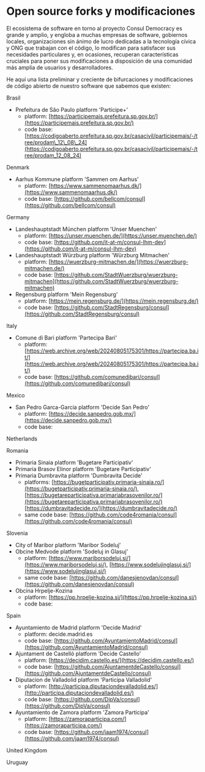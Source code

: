 # Open source forks y modificaciones

El ecosistema de software en torno al proyecto Consul Democracy es grande y amplio, y engloba a muchas empresas de software, gobiernos locales, organizaciones sin ánimo de lucro dedicadas a la tecnología cívica y ONG que trabajan con el código, lo modifican para satisfacer sus necesidades particulares y, en ocasiones, recuperan características cruciales para poner sus modificaciones a disposición de una comunidad más amplia de usuarios y desarrolladores.&#x20;

He aquí una lista preliminar y creciente de bifurcaciones y modificaciones de código abierto de nuestro software que sabemos que existen:

Brasil

* Prefeitura de São Paulo platform 'Participe+'
  * platform: [https://participemais.prefeitura.sp.gov.br/](https://participemais.prefeitura.sp.gov.br/)
  * code base: [https://codigoaberto.prefeitura.sp.gov.br/casacivil/participemais/-/tree/prodam\_12\_08\_24](https://codigoaberto.prefeitura.sp.gov.br/casacivil/participemais/-/tree/prodam_12_08_24)

Denmark

* Aarhus Kommune platform 'Sammen om Aarhus'
  * platform: [https://www.sammenomaarhus.dk/](https://www.sammenomaarhus.dk/)
  * code base: [https://github.com/bellcom/consul](https://github.com/bellcom/consul)

Germany

* Landeshauptstadt München platform 'Unser Muenchen'
  * platform: [https://unser.muenchen.de/](https://unser.muenchen.de/)
  * code base: [https://github.com/it-at-m/consul-lhm-dev](https://github.com/it-at-m/consul-lhm-dev)
* Landeshauptstadt Würzburg platform 'Würzburg Mitmachen'
  * platform: [https://wuerzburg-mitmachen.de/](https://wuerzburg-mitmachen.de/)
  * code base: [https://github.com/StadtWuerzburg/wuerzburg-mitmachen](https://github.com/StadtWuerzburg/wuerzburg-mitmachen)
* Regensburg platform 'Mein Regensburg'
  * platform: [https://mein.regensburg.de/](https://mein.regensburg.de/)
  * code base: [https://github.com/StadtRegensburg/consul](https://github.com/StadtRegensburg/consul)

Italy

* Comune di Bari platform 'Partecipa Bari'
  * platform: [https://web.archive.org/web/20240805175301/https://partecipa.ba.it/](https://web.archive.org/web/20240805175301/https://partecipa.ba.it/)
  * code base: [https://github.com/comunedibari/consul](https://github.com/comunedibari/consul)

Mexico

* San Pedro Garca-Garcia platform 'Decide San Pedro'
  * platform: [https://decide.sanpedro.gob.mx/](https://decide.sanpedro.gob.mx/)
  * code base:

Netherlands

Romania

* Primaria Sinaia platform 'Bugetare Participativ'
* Primaria Brasov Elinor platform 'Bugetare Participativ'
* Primaria Dumbravita platform 'Dumbravita Decide'
  * platforms: [https://bugetparticipativ.primaria-sinaia.ro/](https://bugetparticipativ.primaria-sinaia.ro/), [https://bugetareparticipativa.primariabrasovenilor.ro/](https://bugetareparticipativa.primariabrasovenilor.ro/) [https://dumbravitadecide.ro/](https://dumbravitadecide.ro/)
  * same code base: [https://github.com/code4romania/consul](https://github.com/code4romania/consul)

Slovenia

* City of Maribor platform 'Maribor Sodeluj'
* Obcine Medvode platform 'Sodeluj in Glasuj'
  * platform: [https://www.mariborsodeluj.si/](https://www.mariborsodeluj.si/), [https://www.sodelujinglasuj.si/](https://www.sodelujinglasuj.si/)
  * same code base: [https://github.com/danesjenovdan/consul](https://github.com/danesjenovdan/consul)
* Obcina Hrpelje-Kozina
  * platform: [https://pp.hrpelje-kozina.si/](https://pp.hrpelje-kozina.si/)
  * code base:

Spain

* Ayuntamiento de Madrid platform 'Decide Madrid'
  * platform: decide.madrid.es
  * code base: [https://github.com/AyuntamientoMadrid/consul](https://github.com/AyuntamientoMadrid/consul)
* Ajuntament de Castelló platform 'Decide Castello'
  * platform: [https://decidim.castello.es/](https://decidim.castello.es/)
  * code base: [https://github.com/AjuntamentdeCastello/consul](https://github.com/AjuntamentdeCastello/consul)
* Diputacion de Valladolid platform 'Participa Valladolid'
  * platform: [http://participa.diputaciondevalladolid.es/](http://participa.diputaciondevalladolid.es/)
  * code base: [https://github.com/DipVa/consul](https://github.com/DipVa/consul)
* Ayuntamiento de Zamora platform 'Zamora Participa'
  * platform: [https://zamoraparticipa.com/](https://zamoraparticipa.com/)
  * code base: [https://github.com/jaam1974/consul](https://github.com/jaam1974/consul)

United Kingdom

Uruguay
